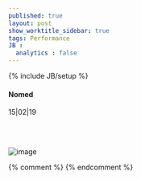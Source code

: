 ```yaml
---
published: true
layout: post
show_worktitle_sidebar: true
tags: Performance
JB :
  analytics : false
---
```


{% include JB/setup %}




<p>
<h4>Nomed</h4>
15|02|19

<br /><br />
</p><p>
<img src="{{ site.url }}/images/nomed.jpg" alt="image">
</p>


{% comment %}
{% endcomment %}